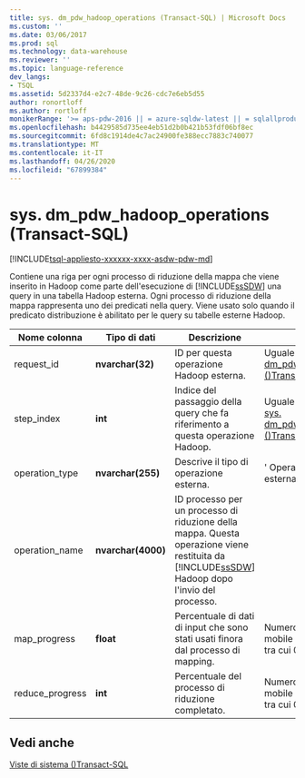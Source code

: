 ```yaml
---
title: sys. dm_pdw_hadoop_operations (Transact-SQL) | Microsoft Docs
ms.custom: ''
ms.date: 03/06/2017
ms.prod: sql
ms.technology: data-warehouse
ms.reviewer: ''
ms.topic: language-reference
dev_langs:
- TSQL
ms.assetid: 5d2337d4-e2c7-48de-9c26-cdc7e6eb5d55
author: ronortloff
ms.author: rortloff
monikerRange: '>= aps-pdw-2016 || = azure-sqldw-latest || = sqlallproducts-allversions'
ms.openlocfilehash: b4429585d735ee4eb51d2b0b421b53fdf06bf8ec
ms.sourcegitcommit: 6fd8c1914de4c7ac24900fe388ecc7883c740077
ms.translationtype: MT
ms.contentlocale: it-IT
ms.lasthandoff: 04/26/2020
ms.locfileid: "67899384"
---
```

# <a name="sysdm_pdw_hadoop_operations-transact-sql"></a>sys. dm_pdw_hadoop_operations (Transact-SQL)
[!INCLUDE[tsql-appliesto-xxxxxx-xxxx-asdw-pdw-md](../../includes/tsql-appliesto-xxxxxx-xxxx-asdw-pdw-md.md)]

  Contiene una riga per ogni processo di riduzione della mappa che viene inserito in Hadoop come parte dell'esecuzione di [!INCLUDE[ssSDW](../../includes/sssdw-md.md)] una query in una tabella Hadoop esterna. Ogni processo di riduzione della mappa rappresenta uno dei predicati nella query. Viene usato solo quando il predicato distribuzione è abilitato per le query su tabelle esterne Hadoop.  
  
|Nome colonna|Tipo di dati|Descrizione|Range|  
|-----------------|---------------|-----------------|-----------|  
|request_id|**nvarchar(32)**|ID per questa operazione Hadoop esterna.|Uguale all'ID in [sys. dm_pdw_exec_requests &#40;&#41;Transact-SQL ](../../relational-databases/system-dynamic-management-views/sys-dm-pdw-exec-requests-transact-sql.md).|  
|step_index|**int**|Indice del passaggio della query che fa riferimento a questa operazione Hadoop.|Uguale a step_index in [sys. dm_pdw_request_steps &#40;&#41;Transact-SQL ](../../relational-databases/system-dynamic-management-views/sys-dm-pdw-request-steps-transact-sql.md).|  
|operation_type|**nvarchar(255)**|Descrive il tipo di operazione esterna.|' Operazione Hadoop esterna '|  
|operation_name|**nvarchar(4000)**|ID processo per un processo di riduzione della mappa. Questa operazione viene restituita da [!INCLUDE[ssSDW](../../includes/sssdw-md.md)] Hadoop dopo l'invio del processo.||  
|map_progress|**float**|Percentuale di dati di input che sono stati usati finora dal processo di mapping.|Numero a virgola mobile compreso tra e, tra cui 0 e 100.|  
|reduce_progress|**int**|Percentuale del processo di riduzione completato.|Numero a virgola mobile compreso tra e, tra cui 0 e 100.|  
  
## <a name="see-also"></a>Vedi anche  
 [Viste di sistema &#40;&#41;Transact-SQL](https://msdn.microsoft.com/library/35a6161d-7f43-4e00-bcd3-3091f2015e90)  
  
  
